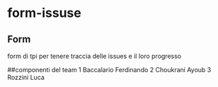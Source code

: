 # form-issuse
## Form
form di tpi per tenere traccia delle issues e il loro progresso

##componenti del team
1 Baccalario Ferdinando
2 Choukrani Ayoub
3 Rozzini Luca
